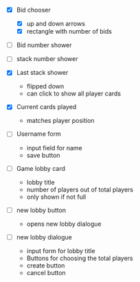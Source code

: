 - [x] Bid chooser

  - [x] up and down arrows
  - [x] rectangle with number of bids

- [ ] Bid number shower
- [ ] stack number shower

- [x] Last stack shower

  - flipped down
  - can click to show all player cards

- [x] Current cards played

  - matches player position

- [ ] Username form

  - input field for name
  - save button

- [ ] Game lobby card

  - lobby title
  - number of players out of total players
  - only shown if not full

- [ ] new lobby button

  - opens new lobby dialogue

- [ ] new lobby dialogue
  - input form for lobby title
  - Buttons for choosing the total players
  - create button
  - cancel button
